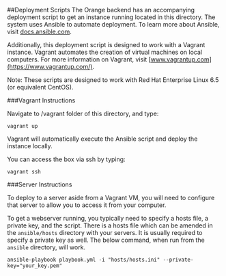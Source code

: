 ##Deployment Scripts
The Orange backend has an accompanying deployment script to get an instance running located in this directory.  The system uses Ansible to automate deployment.  To learn more about Ansible, visit [docs.ansible.com](http://docs.ansible.com/).

Additionally, this deployment script is designed to work with a Vagrant instance.  Vagrant automates the creation of virtual machines on local computers.  For more information on Vagrant, visit [www.vagrantup.com](https://www.vagrantup.com/).

Note:  These scripts are designed to work with Red Hat Enterprise Linux 6.5 (or equivalent CentOS).

###Vagrant Instructions

Navigate to /vagrant folder of this directory, and type:

```
vagrant up
```

Vagrant will automatically execute the Ansible script and deploy the instance locally.

You can access the box via ssh by typing: 

```
vagrant ssh
```


###Server Instructions

To deploy to a server aside from a Vagrant VM, you will need to configure that server to allow you to access it from your computer.

To get a webserver running, you typically need to specify a hosts file, a private key, and the script.  There is a hosts file which can be amended in the `ansible/hosts` directory with your servers.  It is usually required to specify a private key as well.  The below command, when run from the `ansible` directory, will work.

```
ansible-playbook playbook.yml -i "hosts/hosts.ini" --private-key="your_key.pem"
```
